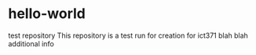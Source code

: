 # hello-world
test repository
This repository is a test run for creation for ict371
blah blah additional info 
